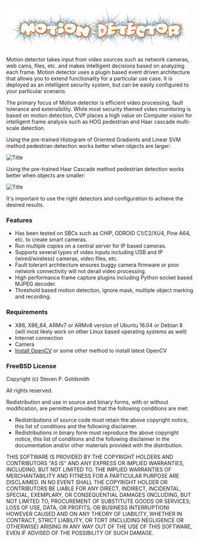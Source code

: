 ![Title](images/title.png)

Motion detector takes input from video sources such as network cameras, web cams, files, etc. and makes intelligent decisions based on analyzing each frame. Motion detector uses a plugin based event driven architecture that allows you to extend functionality for a particular use case. It is deployed as an intelligent security system, but can be easily configured to your particular scenario.

The primary focus of Motion detector is efficient video processing, fault tolerance and extensibility. While most security themed video monitoring is based on motion detection, CVP places a high value on Computer vision for intelligent frame analysis such as HOG pedestrian and Haar cascade multi-scale detection.

Using the pre-trained Histogram of Oriented Gradients and Linear SVM method pedestrian detection works better when objects
are larger:

![Title](images/hog.png)

Using the pre-trained Haar Cascade method pedestrian detection works better when objects are smaller:

![Title](images/cascade.png)

It's important to use the right detectors and configuration to achieve the desired results.

### Features

* Has been tested on SBCs such as CHIP, ODROID C1/C2/XU4, Pine A64, etc. to create smart cameras.
* Run multiple copies on a central server for IP based cameras.
* Supports several types of video inputs including USB and IP (wired/wireless)
  cameras, video files, etc.
* Fault tolerant architecture ensures buggy camera firmware or poor network
  connectivity will not derail video processing.
* High performance frame capture plugins including Python socket based MJPEG decoder.
* Threshold based motion detection, ignore mask, multiple object marking and recording.

### Requirements
* X86, X86_64, ARMv7 or ARMv8 version of Ubuntu 16.04 or Debian 8 (will most likely work on other Linux based operating systems as well)
* Internet connection
* Camera
* [Install OpenCV](https://github.com/sgjava/install-opencv) or some other method to install latest OpenCV

### FreeBSD License
Copyright (c) Steven P. Goldsmith

All rights reserved.

Redistribution and use in source and binary forms, with or without modification, are permitted provided that the following conditions are met:
* Redistributions of source code must retain the above copyright notice, this list of conditions and the following disclaimer.
* Redistributions in binary form must reproduce the above copyright notice, this list of conditions and the following disclaimer in the documentation and/or other materials provided with the distribution.

THIS SOFTWARE IS PROVIDED BY THE COPYRIGHT HOLDERS AND CONTRIBUTORS "AS IS" AND ANY EXPRESS OR IMPLIED WARRANTIES, INCLUDING, BUT NOT LIMITED TO, THE IMPLIED WARRANTIES OF MERCHANTABILITY AND FITNESS FOR A PARTICULAR PURPOSE ARE DISCLAIMED. IN NO EVENT SHALL THE COPYRIGHT HOLDER OR CONTRIBUTORS BE LIABLE FOR ANY DIRECT, INDIRECT, INCIDENTAL, SPECIAL, EXEMPLARY, OR CONSEQUENTIAL DAMAGES (INCLUDING, BUT NOT LIMITED TO, PROCUREMENT OF SUBSTITUTE GOODS OR SERVICES; LOSS OF USE, DATA, OR PROFITS; OR BUSINESS INTERRUPTION) HOWEVER CAUSED AND ON ANY THEORY OF LIABILITY, WHETHER IN CONTRACT, STRICT LIABILITY, OR TORT (INCLUDING NEGLIGENCE OR OTHERWISE) ARISING IN ANY WAY OUT OF THE USE OF THIS SOFTWARE, EVEN IF ADVISED OF THE POSSIBILITY OF SUCH DAMAGE.
